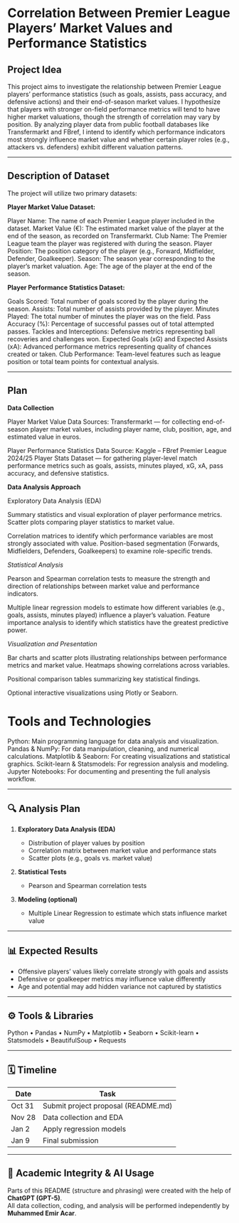 # Correlation Between Premier League Players’ Market Values and Performance Statistics

## Project Idea
This project aims to investigate the relationship between Premier League players’ performance statistics (such as goals, assists, pass accuracy, and defensive actions) and their end-of-season market values. I hypothesize that players with stronger on-field performance metrics will tend to have higher market valuations, though the strength of correlation may vary by position. By analyzing player data from public football databases like Transfermarkt and FBref, I intend to identify which performance indicators most strongly influence market value and whether certain player roles (e.g., attackers vs. defenders) exhibit different valuation patterns.

---

## Description of Dataset
The project will utilize two primary datasets:

**Player Market Value Dataset:**  

Player Name: The name of each Premier League player included in the dataset.
Market Value (€): The estimated market value of the player at the end of the season, as recorded on Transfermarkt.
Club Name: The Premier League team the player was registered with during the season.
Player Position: The position category of the player (e.g., Forward, Midfielder, Defender, Goalkeeper).
Season: The season year corresponding to the player’s market valuation.
Age: The age of the player at the end of the season.

**Player Performance Statistics Dataset:**  

Goals Scored: Total number of goals scored by the player during the season.
Assists: Total number of assists provided by the player.
Minutes Played: The total number of minutes the player was on the field.
Pass Accuracy (%): Percentage of successful passes out of total attempted passes.
Tackles and Interceptions: Defensive metrics representing ball recoveries and challenges won.
Expected Goals (xG) and Expected Assists (xA): Advanced performance metrics representing quality of chances created or taken.
Club Performance: Team-level features such as league position or total team points for contextual analysis.

---

## Plan

**Data Collection**

Player Market Value Data Sources:
Transfermarkt — for collecting end-of-season player market values, including player name, club, position, age, and estimated value in euros.

Player Performance Statistics Data Source:
Kaggle – FBref Premier League 2024/25 Player Stats Dataset — for gathering player-level match performance metrics such as goals, assists, minutes played, xG, xA, pass accuracy, and defensive statistics.

**Data Analysis Approach**

Exploratory Data Analysis (EDA)

Summary statistics and visual exploration of player performance metrics.
Scatter plots comparing player statistics to market value.

Correlation matrices to identify which performance variables are most strongly associated with value.
Position-based segmentation (Forwards, Midfielders, Defenders, Goalkeepers) to examine role-specific trends.

*Statistical Analysis*

Pearson and Spearman correlation tests to measure the strength and direction of relationships between market value and performance indicators.

Multiple linear regression models to estimate how different variables (e.g., goals, assists, minutes played) influence a player’s valuation.
Feature importance analysis to identify which statistics have the greatest predictive power.

*Visualization and Presentation*

Bar charts and scatter plots illustrating relationships between performance metrics and market value.
Heatmaps showing correlations across variables.

Positional comparison tables summarizing key statistical findings.

Optional interactive visualizations using Plotly or Seaborn.

# Tools and Technologies

Python: Main programming language for data analysis and visualization.
Pandas & NumPy: For data manipulation, cleaning, and numerical calculations.
Matplotlib & Seaborn: For creating visualizations and statistical graphics.
Scikit-learn & Statsmodels: For regression analysis and modeling.
Jupyter Notebooks: For documenting and presenting the full analysis workflow.

---

## 🔍 Analysis Plan
1. **Exploratory Data Analysis (EDA)**  
   - Distribution of player values by position  
   - Correlation matrix between market value and performance stats  
   - Scatter plots (e.g., goals vs. market value)

2. **Statistical Tests**  
   - Pearson and Spearman correlation tests  

3. **Modeling (optional)**  
   - Multiple Linear Regression to estimate which stats influence market value  

---

## 📊 Expected Results
- Offensive players’ values likely correlate strongly with goals and assists  
- Defensive or goalkeeper metrics may influence value differently  
- Age and potential may add hidden variance not captured by statistics  

---

## ⚙️ Tools & Libraries
Python • Pandas • NumPy • Matplotlib • Seaborn • Scikit-learn • Statsmodels • BeautifulSoup • Requests  

---

## 🗓️ Timeline

| Date | Task |
|------|------|
| Oct 31 | Submit project proposal (README.md) |
| Nov 28 | Data collection and EDA |
| Jan 2 | Apply regression models |
| Jan 9 | Final submission |

---

## 🤝 Academic Integrity & AI Usage
Parts of this README (structure and phrasing) were created with the help of **ChatGPT (GPT-5)**.  
All data collection, coding, and analysis will be performed independently by **Muhammed Emir Acar**.
